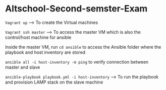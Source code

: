 # Altschool-Second-semster-Exam
`Vagrant up` --> To create the Virtual machines

`Vagrant ssh master` --> To access the master VM which is also the control/host machine for ansible

Inside the master VM, run `cd ansible` to access the Ansible folder where the playbook and host inventory are stored

`ansible all -i host-inventory -m ping` to verify connection between master and slave

`ansible-playbook playbook.yml -i host-inventory` --> To run the playbook and provision LAMP stack on the slave machine
